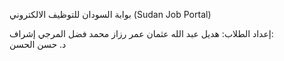 بوابة السودان للتوظيف الالكتروني (Sudan Job Portal)



إعداد الطلاب:
هديل عبد الله عثمان عمر
رزاز محمد فضل المرجي
إشراف:										   
د. حسن الحسن
